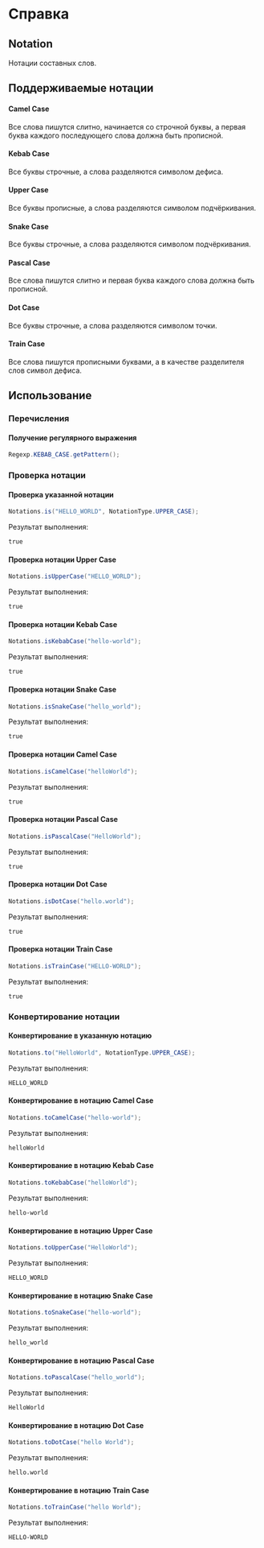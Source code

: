 # Справка
## Notation
Нотации составных слов.

## Поддерживаемые нотации
#### Camel Case
Все слова пишутся слитно, начинается со строчной буквы, а первая буква каждого последующего слова должна быть прописной.

#### Kebab Case
Все буквы строчные, а слова разделяются символом дефиса.

#### Upper Case
Все буквы прописные, а слова разделяются символом подчёркивания.

#### Snake Case
Все буквы строчные, а слова разделяются символом подчёркивания.

#### Pascal Case
Все слова пишутся слитно и первая буква каждого слова должна быть прописной.

#### Dot Case
Все буквы строчные, а слова разделяются символом точки.

#### Train Case
Все слова пишутся прописными буквами, а в качестве разделителя слов символ дефиса.

## Использование
### Перечисления
#### Получение регулярного выражения
```java
Regexp.KEBAB_CASE.getPattern();
```

### Проверка нотации
#### Проверка указанной нотации
```java
Notations.is("HELLO_WORLD", NotationType.UPPER_CASE);
```

Результат выполнения:
```
true
```

#### Проверка нотации Upper Case
```java
Notations.isUpperCase("HELLO_WORLD");
```

Результат выполнения:
```
true
```

#### Проверка нотации Kebab Case
```java
Notations.isKebabCase("hello-world");
```

Результат выполнения:
```
true
```

#### Проверка нотации Snake Case
```java
Notations.isSnakeCase("hello_world");
```

Результат выполнения:
```
true
```

#### Проверка нотации Camel Case
```java
Notations.isCamelCase("helloWorld");
```

Результат выполнения:
```
true
```

#### Проверка нотации Pascal Case
```java
Notations.isPascalCase("HelloWorld");
```

Результат выполнения:
```
true
```

#### Проверка нотации Dot Case
```java
Notations.isDotCase("hello.world");
```

Результат выполнения:
```
true
```

#### Проверка нотации Train Case
```java
Notations.isTrainCase("HELLO-WORLD");
```

Результат выполнения:
```
true
```

### Конвертирование нотации
#### Конвертирование в указанную нотацию
```java
Notations.to("HelloWorld", NotationType.UPPER_CASE);
```

Результат выполнения:
```
HELLO_WORLD
```

#### Конвертирование в нотацию Camel Case
```java
Notations.toCamelCase("hello-world");
```

Результат выполнения:
```
helloWorld
```

#### Конвертирование в нотацию Kebab Case
```java
Notations.toKebabCase("helloWorld");
```

Результат выполнения:
```
hello-world
```

#### Конвертирование в нотацию Upper Case
```java
Notations.toUpperCase("HelloWorld");
```

Результат выполнения:
```
HELLO_WORLD
```

#### Конвертирование в нотацию Snake Case
```java
Notations.toSnakeCase("hello-world");
```

Результат выполнения:
```
hello_world
```

#### Конвертирование в нотацию Pascal Case
```java
Notations.toPascalCase("hello_world");
```

Результат выполнения:
```
HelloWorld
```

#### Конвертирование в нотацию Dot Case
```java
Notations.toDotCase("hello World");
```

Результат выполнения:
```
hello.world
```

#### Конвертирование в нотацию Train Case
```java
Notations.toTrainCase("hello World");
```

Результат выполнения:
```
HELLO-WORLD
```